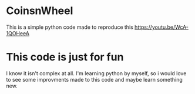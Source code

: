 # CoinsnWheel
This is a simple python code made to reproduce this https://youtu.be/WcA-1QOHeeA

# This code is just for fun
I know it isn't complex at all. I'm learning python by myself, so i would love to see some improvments made to this code and maybe learn something new.
